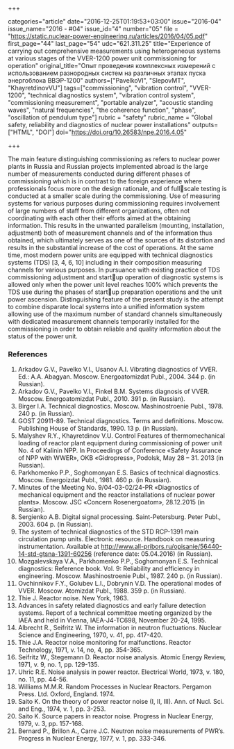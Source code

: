 +++

categories="article"
date="2016-12-25T01:19:53+03:00"
issue="2016-04"
issue_name="2016 - #04"
issue_id="4"
number="05"
file = "https://static.nuclear-power-engineering.ru/articles/2016/04/05.pdf"
first_page="44"
last_page="54"
udc="621.311.25"
title="Experience of carrying out comprehensive measurements using heterogeneous systems at various stages of the VVER-1200 power unit commissioning for operation"
original_title="Опыт проведения комплексных измерений с использованием разнородных систем на различных этапах пуска энергоблока ВВЭР-1200"
authors=["PavelkoVI", "SlepovMT", "KhayretdinovVU"]
tags=["commissioning", "vibration control", "VVER-1200", "technical diagnostics system", "vibration control system", "commissioning measurement", "portable analyzer", "acoustic standing waves", "natural frequencies", "the coherence function", "phase", "oscillation of pendulum type"]
rubric = "safety"
rubric_name = "Global safety, reliability and diagnostics of nuclear power installations"
outputs=["HTML", "DOI"]
doi="https://doi.org/10.26583/npe.2016.4.05"

+++

The main feature distinguishing commissioning as refers to nuclear power plants in
Russia and Russian projects implemented abroad is the large number of measurements
conducted during different phases of commissioning which is in contrast to the foreign
experience where professionals focus more on the design rationale, and of fullscale
testing is conducted at a smaller scale during the commissioning. Use of measuring
systems for various purposes during commissioning requires involvement of large
numbers of staff from different organizations, often not coordinating with each other
their efforts aimed at the obtaining information. This results in the unwanted parallelism
(mounting, installation, adjustment) both of measurement channels and of the
information thus obtained, which ultimately serves as one of the sources of its distortion
and results in the substantial increase of the cost of operations. At the same time, most
modern power units are equipped with technical diagnostics systems (TDS) [3, 4, 6, 10]
including in their composition measuring channels for various purposes. In pursuance
with existing practice of TDS commissioning adjustment and startup operation of
diagnostic systems is allowed only when the power unit level reaches 100% which
prevents the TDS use during the phases of startup preparation operations and the unit
power ascension. Distinguishing feature of the present study is the attempt to combine
disparate local systems into a unified information system allowing use of the maximum
number of standard channels simultaneously with dedicated measurement channels
temporarily installed for the commissioning in order to obtain reliable and quality
information about the status of the power unit.

### References

1. Arkadov G.V., Pavelko V.I., Usanov A.I. Vibrating diagnostics of VVER. Ed.: A.A. Abagyan. Moscow. Energoatomizdat Publ., 2004. 344 p. (in Russian).
2. Arkadov G.V., Pavelko V.I., Finkel B.M. Systems diagnosis of VVER. Moscow. Energoatomizdat Publ., 2010. 391 p. (in Russian).
3. Birger I.A. Technical diagnostics. Moscow. Mashinostroenie Publ., 1978. 240 p. (in Russian).
4. GOST 20911-89. Technical diagnostics. Terms and definitions. Moscow. Publishing House of Standards, 1990. 13 p. (in Russian).
5. Malyshev R.Y., Khayretdinov V.U. Control Features of thermomechanical loading of reactor plant equipment during commissioning of power unit No. 4 of Kalinin NPP. In Proceedings of Conference «Safety Assurance of NPP with WWER», OKB «Gidropress», Podolsk, May 28 – 31. 2013 (in Russian).
6. Parkhomenko P.P., Soghomonyan E.S. Basics of technical diagnostics. Moscow. Energoizdat Publ., 1981. 460 p. (in Russian).
7. Minutes of the Meeting No. 9/04-03-02/24-PR «Diagnostics of mechanical equipment and the reactor installations of nuclear power plants». Moscow. JSC «Concern Rosenergoatom», 28.12.2015 (in Russian).
8. Sergienko A.B. Digital signal processing. Saint-Petersburg. Peter Publ., 2003. 604 p. (in Russian).
9. The system of technical diagnostics of the STD RCP-1391 main circulation pump units. Electronic resource. Handbook on measuring instrumentation. Available at http://www.all-pribors.ru/opisanie/56440-14-std-gtsna-1391-60256 (reference date: 05.04.2016) (in Russian).
10. Mozgalevskaya V.A., Parkhomenko P.P., Soghomonyan E.S. Technical diagnostics: Reference book. Vol. 9: Reliability and efficiency in engineering. Moscow. Mashinostroenie Publ., 1987. 240 p. (in Russian).
11. Ovchinnikov F.Y., Golubev L.I., Dobrynin V.D. The operational modes of VVER. Moscow. Atomizdat Publ., 1988. 359 p. (in Russian).
12. Thie J. Reactor noise. New York, 1963.
13. Advances in safety related diagnostics and early failure detection systems. Report of a technical committee meeting organized by the IAEA and held in Vienna, IAEA-J4-TC698, November 20-24, 1995.
14. Albrecht R., Seifritz W. The information in neutron fluctuations. Nuclear Science and Engineering, 1970, v. 41, pp. 417-420.
15. Thie J.A. Reactor noise monitoring for malfunctions. Reactor Technology, 1971, v. 14, no, 4, pp. 354-365.
16. Seifritz W., Stegemann D. Reactor noise analysis. Atomic Energy Review, 1971, v. 9, no. 1, pp. 129-135.
17. Uhric R.E. Noise analysis in power reactor. Electrical World, 1973, v. 180, no. 11, pp. 44-56.
18. Williams M.M.R. Random Processes in Nuclear Reactors. Pergamon Press. Ltd. Oxford, England. 1974.
19. Saito K. On the theory of power reactor noise (I, II, III). Ann. of Nucl. Sci. and Eng., 1974, v. 1, pp. 3-253.
20. Saito K. Source papers in reactor noise. Progress in Nuclear Energy, 1979, v. 3, pp. 157-168.
21. Bernard P., Brillon A., Carre J.C. Neutron noise measurements of PWR’s. Progress in Nuclear Energy, 1977, v. 1, pp. 333-346.
